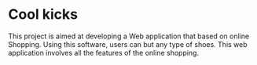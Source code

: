 # Cool kicks
This project is aimed at developing a Web application that based on online Shopping. Using this software, users can but any type of shoes. This web application involves all the features of the online shopping.
